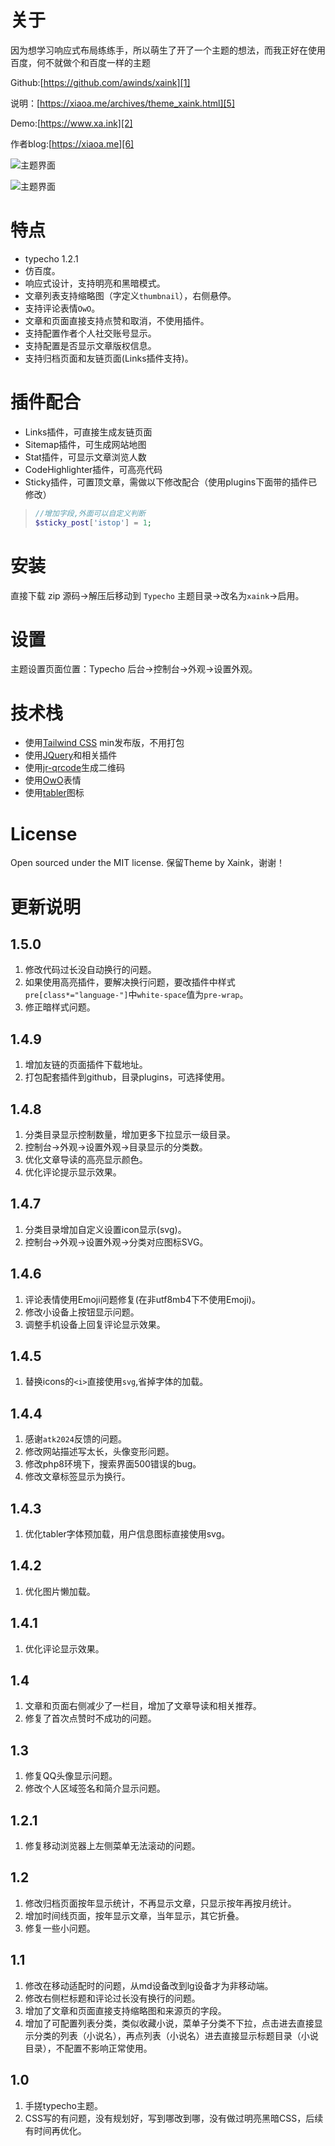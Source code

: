 # 关于
因为想学习响应式布局练练手，所以萌生了开了一个主题的想法，而我正好在使用百度，何不就做个和百度一样的主题  

Github:[https://github.com/awinds/xaink][1] 

说明：[https://xiaoa.me/archives/theme_xaink.html][5] 

Demo:[https://www.xa.ink][2] 

作者blog:[https://xiaoa.me][6] 

![主题界面][3]

![主题界面][4]

# 特点
 - typecho 1.2.1
 - 仿百度。
 - 响应式设计，支持明亮和黑暗模式。
 - 文章列表支持缩略图（字定义`thumbnail`），右侧悬停。
 - 支持评论表情`OwO`。
 - 文章和页面直接支持点赞和取消，不使用插件。
 - 支持配置作者个人社交账号显示。
 - 支持配置是否显示文章版权信息。
 - 支持归档页面和友链页面(Links插件支持)。
 
# 插件配合
 - Links插件，可直接生成友链页面
 - Sitemap插件，可生成网站地图
 - Stat插件，可显示文章浏览人数
 - CodeHighlighter插件，可高亮代码
 - Sticky插件，可置顶文章，需做以下修改配合（使用plugins下面带的插件已修改） 
> ```php
> //增加字段,外面可以自定义判断
> $sticky_post['istop'] = 1;
> ```
# 安装 
直接下载 zip 源码->解压后移动到 `Typecho` 主题目录->改名为`xaink`->启用。 

# 设置  
主题设置页面位置：Typecho 后台->控制台->外观->设置外观。 

# 技术栈 
 - 使用[Tailwind CSS](https://www.tailwindcss.cn/) min发布版，不用打包
 - 使用[JQuery](https://jquery.com/)和相关插件 
 - 使用[jr-qrcode](https://github.com/diamont1001/jrQrcode)生成二维码 
 - 使用[OwO](https://github.com/DIYgod/OwO)表情 
 - 使用[tabler](https://tabler.io/icons)图标
 
# License 
Open sourced under the MIT license. 
保留Theme by Xaink，谢谢！

# 更新说明 
## 1.5.0
 1. 修改代码过长没自动换行的问题。
 2. 如果使用高亮插件，要解决换行问题，要改插件中样式`pre[class*="language-"]`中`white-space`值为`pre-wrap`。
 3. 修正暗样式问题。
## 1.4.9
 1. 增加友链的页面插件下载地址。
 2. 打包配套插件到github，目录plugins，可选择使用。
## 1.4.8
 1. 分类目录显示控制数量，增加更多下拉显示一级目录。
 2. 控制台->外观->设置外观->目录显示的分类数。
 3. 优化文章导读的高亮显示颜色。
 4. 优化评论提示显示效果。
## 1.4.7
 1. 分类目录增加自定义设置icon显示(svg)。
 2. 控制台->外观->设置外观->分类对应图标SVG。
## 1.4.6
 1. 评论表情使用Emoji问题修复(在非utf8mb4下不使用Emoji)。
 2. 修改小设备上按钮显示问题。
 3. 调整手机设备上回复评论显示效果。
## 1.4.5
 1. 替换icons的`<i>`直接使用`svg`,省掉字体的加载。
## 1.4.4
 1. 感谢`atk2024`反馈的问题。
 2. 修改网站描述写太长，头像变形问题。
 3. 修改php8环境下，搜索界面500错误的bug。
 4. 修改文章标签显示为换行。
## 1.4.3
 1. 优化tabler字体预加载，用户信息图标直接使用svg。
## 1.4.2
 1. 优化图片懒加载。
## 1.4.1
 1. 优化评论显示效果。
## 1.4
 1. 文章和页面右侧减少了一栏目，增加了文章导读和相关推荐。
 2. 修复了首次点赞时不成功的问题。
## 1.3 
 1. 修复QQ头像显示问题。
 2. 修改个人区域签名和简介显示问题。
## 1.2.1 
 1. 修复移动浏览器上左侧菜单无法滚动的问题。
## 1.2 
 1. 修改归档页面按年显示统计，不再显示文章，只显示按年再按月统计。
 2. 增加时间线页面，按年显示文章，当年显示，其它折叠。
 3. 修复一些小问题。
## 1.1 
 1. 修改在移动适配时的问题，从md设备改到lg设备才为非移动端。
 2. 修改右侧栏标题和评论过长没有换行的问题。
 3. 增加了文章和页面直接支持缩略图和来源页的字段。
 4. 增加了可配置列表分类，类似收藏小说，菜单子分类不下拉，点击进去直接显示分类的列表（小说名），再点列表（小说名）进去直接显示标题目录（小说目录），不配置不影响正常使用。
## 1.0 
 1. 手搓typecho主题。 
 2. CSS写的有问题，没有规划好，写到哪改到哪，没有做过明亮黑暗CSS，后续有时间再优化。 



  [1]: https://github.com/awinds/xaink
  [2]: https://www.xa.ink
  [3]: https://raw.githubusercontent.com/awinds/xaink/main/screenshot.png
  [4]: https://raw.githubusercontent.com/awinds/xaink/main/screenshot2.png
  [5]: https://xiaoa.me/archives/theme_xaink.html
  [6]: https://xiaoa.me
